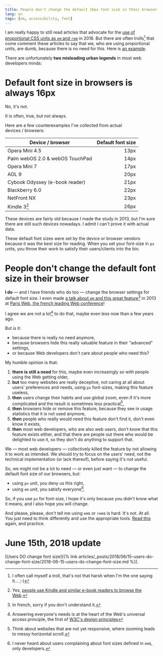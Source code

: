 ```yaml
---
title: People don't change the default 16px font size in their browser (You wish!)
lang: en
tags: [em, accessibility, font]
---
```


I am really happy to still read articles that advocate for the [use of proportional CSS units as `em` and `rem`](http://zellwk.com/blog/rem-vs-em/) in 2016. But there are often trolls[^troll] that come comment these articles to say that we, who are using proportional units, are dumb, because there is no need for this. Here is [an example](http://zellwk.com/blog/rem-vs-em/#comment-2547145640).

[^troll]: I often call myself a troll, that's not that harsh when I'm the one saying it… ;-)

There are unfortunately **two misleading urban legends** in most web developers minds:

# Default font size in browsers is always 16px

No, it's not.

It is often, true, but not always.

Here are a few counterexamples I've collected from actual devices / browsers:

| Device / browser                | Default font size |
|---------------------------------|------------------:|
| Opera Mini 4.5                  |              13px |
| Palm webOS 2.0 & webOS TouchPad |              14px |
| Opera Mini 7                    |              17px |
| AOL 9                           |              20px |
| Cybook Odyssey (e-book reader)  |              21px |
| Blackberry 6.0                  |              22px |
| NetFront NX                     |              23px |
| Kindle 3[^kindle]               |              26px |

[^kindle]: Yes, [people use Kindle and similar e-book readers to browse the Web](https://www.google.fr/search?q=kindle+web+font+size).

These devices are fairly old because I made the study in 2013, but I'm sure there are still such devices nowadays. I admit I can't prove it with actual data.

These default font sizes were set by the device or browser vendors because it was the best size for reading. When you set your font-size in `px` units, you throw their work to satisfy their users/clients into the bin.

# People don't change the default font size in their browser

**I do** — and I have friends who do too — change the browser settings for default font size. I even made [a talk about `em` and this great feature](http://lanyrd.com/2013/parisweb/sckdfg/)[^french] in 2013 at [Paris Web, the french leading Web conference](http://www.paris-web.fr/)!

[^french]: In french, sorry if you don't understand it.

I agree we are not a lot[^everyone] to do that, maybe even less now than a few years ago.

[^everyone]: Answering everyone's needs is at the heart of the Web's universal access principle, the first of [W3C's design principles](https://www.w3.org/Consortium/mission#principles)

But is it:

- because there is really no need anymore,
- because browsers hide this really valuable feature in their "advanced" settings,
- or because Web developers don't care about people who need this?

My humble opinion is that:

1. **there is still a need** for this, maybe even increasingly so with people using the Web getting older,
2. **but** too many websites are really deceptive, not caring at all about users' preferences and needs, using `px` font-sizes, making this feature useless,
3. **then** users change their habits and use global zoom, even if it's more complicated and the result is sometimes less practical[^scroll],
4. **then** browsers hide or remove this feature, because they see in usage statistics that it is not used anymore,
5. **then** people who really would need this feature don't find it, don't even know it exists,
6. **then** most web developers, who are also web users, don't know that this feature exists either, and that there are people out there who would be delighted to use it, so they don't do anything to support that.

[^scroll]: Think about websites that are not yet responsive, where zooming leads to messy horizontal scroll.

We — most web developers — collectively killed the feature by not allowing it to work as intended. We should try to focus on the users' need, not the technical implementation (or lack thereof), before saying it's not useful.

So, we might not be a lot to need — or even just want — to change the default font size of our browsers, but:

- using `px` unit, you deny us this right,
- using `em` unit, you satisfy everyone[^usersagainstem].

[^usersagainstem]: I never heard about users complaining about font sizes defined in `em`s, only developers.

So, if you use `px` for font-size, I hope it's only because you didn't know what it means, and I also hope you will change.

And please, please, don't tell me using `em`s or `rem`s is hard. It's not. At all. You just need to think differently and use the appropriate tools. [Read this](http://zellwk.com/blog/rem-vs-em/) again, and practice.

# June 15th, 2018 update

[Users DO change font size]({% link articles/_posts/2018/06/15-users-do-change-font-size/2018-06-15-users-do-change-font-size.md %}).
